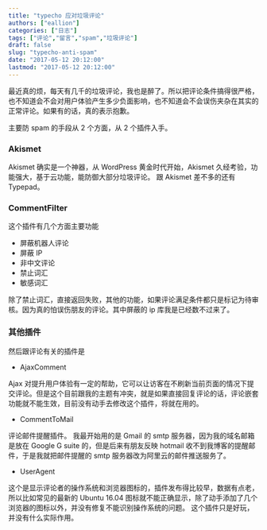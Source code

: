 ```yaml
---
title: "typecho 应对垃圾评论"
authors: ["eallion"]
categories: ["日志"]
tags: ["评论","留言","spam","垃圾评论"]
draft: false
slug: "typecho-anti-spam"
date: "2017-05-12 20:12:00"
lastmod: "2017-05-12 20:12:00"
---
```


最近真的烦，每天有几千的垃圾评论，我也是醉了。所以把评论条件搞得很严格，也不知道会不会对用户体验产生多少负面影响，也不知道会不会误伤夹杂在其实的正常评论。如果有的话，真的表示抱歉。

主要防 spam 的手段从 2 个方面，从 2 个插件入手。

### Akismet

Akismet 确实是一个神器，从 WordPress 黄金时代开始，Akismet 久经考验，功能强大，基于云功能，能防御大部分垃圾评论。
跟 Akismet 差不多的还有 Typepad。

### CommentFilter

这个插件有几个方面主要功能

- 屏蔽机器人评论
- 屏蔽 IP
- 非中文评论
- 禁止词汇
- 敏感词汇

除了禁止词汇，直接返回失败，其他的功能，如果评论满足条件都只是标记为待审核。因为真的怕误伤朋友的评论。其中屏蔽的 ip 库我是已经数不过来了。

### 其他插件

然后跟评论有关的插件是

- AjaxComment

Ajax 对提升用户体验有一定的帮助，它可以让访客在不刷新当前页面的情况下提交评论。但是这个目前跟我的主题有冲突，就是如果直接回复评论的话，评论嵌套功能就不能生效，目前没有动手去修改这个插件，将就在用的。

- CommentToMail

评论邮件提醒插件。
我最开始用的是 Gmail 的 smtp 服务器，因为我的域名邮箱是放在 Google G suite 的，但是后来有朋友反映 hotmail 收不到我博客的提醒邮件，于是我就把邮件提醒的 smtp 服务器改为阿里云的邮件推送服务了。

- UserAgent

这个是显示评论者的操作系统和浏览器图标的，插件发布得比较早，数据有点老，所以比如常见的最新的 Ubuntu 16.04 图标就不能正确显示，除了动手添加了几个浏览器的图标以外，并没有修复不能识别操作系统的问题。
这个插件只是好玩，并没有什么实际作用。
